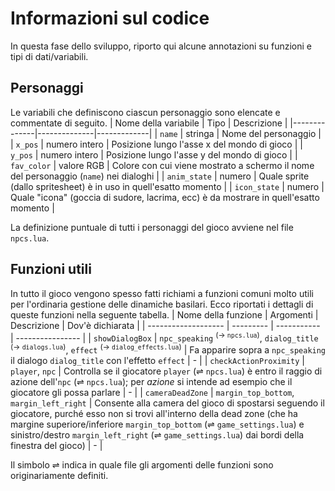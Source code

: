 # Informazioni sul codice
In questa fase dello sviluppo, riporto qui alcune annotazioni su funzioni e tipi di dati/variabili.

## Personaggi
Le variabili che definiscono ciascun personaggio sono elencate e commentate di seguito.
| Nome della variabile | Tipo | Descrizione |
|--------------|--------------|-------------|
| `name`       | stringa       | Nome del personaggio |
| `x_pos`      | numero intero | Posizione lungo l'asse x del mondo di gioco |
| `y_pos`      | numero intero | Posizione lungo l'asse y del mondo di gioco |
| `fav_color`  | valore RGB | Colore con cui viene mostrato a schermo il nome del personaggio (`name`) nei dialoghi |
| `anim_state` | numero | Quale sprite (dallo spritesheet) è in uso in quell'esatto momento |
| `icon_state` | numero | Quale "icona" (goccia di sudore, lacrima, ecc) è da mostrare in quell'esatto momento |

La definizione puntuale di tutti i personaggi del gioco avviene nel file `npcs.lua`.

## Funzioni utili
In tutto il gioco vengono spesso fatti richiami a funzioni comuni molto utili per l'ordinaria gestione delle dinamiche basilari. Ecco riportati i dettagli di queste funzioni nella seguente tabella.
| Nome della funzione | Argomenti | Descrizione | Dov'è dichiarata |
| ------------------- | --------- | ----------- | ---------------- |
| `showDialogBox` | `npc_speaking` <sup>(→ <code>npcs.lua</code>)</sup>, `dialog_title` <sup>(→ <code>dialogs.lua</code>)</sup>, `effect` <sup>(→ <code>dialog_effects.lua</code>)</sup> | Fa apparire sopra a `npc_speaking` il dialogo `dialog_title` con l'effetto `effect` | - |
| `checkActionProximity` | `player`, `npc` | Controlla se il giocatore `player` (⇌ `npcs.lua`) è entro il raggio di azione dell'`npc` (⇌ `npcs.lua`); per *azione* si intende ad esempio che il giocatore gli possa parlare | - |
| `cameraDeadZone` | `margin_top_bottom`, `margin_left_right` | Consente alla camera del gioco di spostarsi seguendo il giocatore, purché esso non si trovi all'interno della dead zone (che ha margine superiore/inferiore `margin_top_bottom` (⇌ `game_settings.lua`) e sinistro/destro `margin_left_right` (⇌ `game_settings.lua`) dai bordi della finestra del gioco) | - |

Il simbolo ⇌ indica in quale file gli argomenti delle funzioni sono originariamente definiti.
